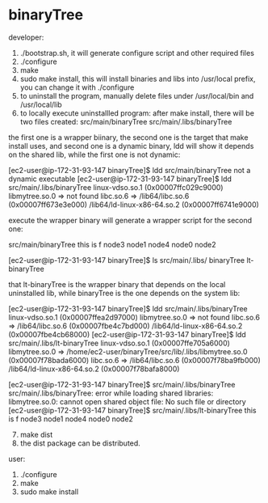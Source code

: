 # binaryTree
developer:
1. ./bootstrap.sh, it will generate configure script and other required files
2. ./configure
3. make
4. sudo make install, this will install binaries and libs into /usr/local prefix, you can change it with ./configure
5. to uninstall the program, manually delete files under /usr/local/bin and /usr/local/lib
6. to locally execute uninstallled program:
    after make install, there will be two files created:
    src/main/binaryTree
    src/main/.libs/binaryTree

the first one is a wrapper biinary, the second one is the target that make install uses, and second one is a dynamic binary, ldd will show it depends on the shared lib, while the first one is not dynamic:

[ec2-user@ip-172-31-93-147 binaryTree]$ ldd src/main/binaryTree
	not a dynamic executable
[ec2-user@ip-172-31-93-147 binaryTree]$ ldd src/main/.libs/binaryTree
	linux-vdso.so.1 (0x00007ffc029c9000)
	libmytree.so.0 => not found
	libc.so.6 => /lib64/libc.so.6 (0x00007ff673e3e000)
	/lib64/ld-linux-x86-64.so.2 (0x00007ff6741e9000)

execute the wrapper binary will generate a wrapper script for the second one:

src/main/binaryTree
this is f
node3
node1
node4
node0
node2


[ec2-user@ip-172-31-93-147 binaryTree]$ ls src/main/.libs/
binaryTree  lt-binaryTree

that lt-binaryTree is the wrapper binary that depends on the local uninstalled lib, while binaryTree is the one depends on the system lib:

[ec2-user@ip-172-31-93-147 binaryTree]$ ldd src/main/.libs/binaryTree
	linux-vdso.so.1 (0x00007ffea2d97000)
	libmytree.so.0 => not found
	libc.so.6 => /lib64/libc.so.6 (0x00007fbe4c7bd000)
	/lib64/ld-linux-x86-64.so.2 (0x00007fbe4cb68000)
[ec2-user@ip-172-31-93-147 binaryTree]$ ldd src/main/.libs/lt-binaryTree
	linux-vdso.so.1 (0x00007ffe705a6000)
	libmytree.so.0 => /home/ec2-user/binaryTree/src/lib/.libs/libmytree.so.0 (0x00007f78bada6000)
	libc.so.6 => /lib64/libc.so.6 (0x00007f78ba9fb000)
	/lib64/ld-linux-x86-64.so.2 (0x00007f78bafa8000)

[ec2-user@ip-172-31-93-147 binaryTree]$ src/main/.libs/binaryTree
src/main/.libs/binaryTree: error while loading shared libraries: libmytree.so.0: cannot open shared object file: No such file or directory
[ec2-user@ip-172-31-93-147 binaryTree]$ src/main/.libs/lt-binaryTree
this is f
node3
node1
node4
node0
node2

7. make dist
8. the dist package can be distributed.

user:
1. ./configure
2. make
3. sudo make install

